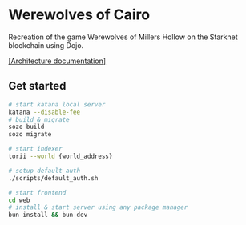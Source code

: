 # Werewolves of Cairo 

Recreation of the game Werewolves of Millers Hollow on the Starknet blockchain using Dojo.

[[Architecture documentation]](docs/architecture.md)

## Get started

```bash
# start katana local server
katana --disable-fee
# build & migrate
sozo build
sozo migrate

# start indexer
torii --world {world_address}

# setup default auth
./scripts/default_auth.sh

# start frontend
cd web
# install & start server using any package manager
bun install && bun dev
```
